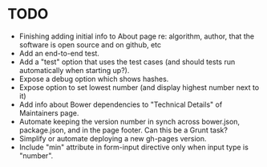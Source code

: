 TODO
====

* Finishing adding initial info to About page re: algorithm, author, that
  the software is open source and on github, etc
* Add an end-to-end test.
* Add a "test" option that uses the test cases (and should tests
  run automatically when starting up?).
* Expose a debug option which shows hashes.
* Expose option to set lowest number (and display highest number next to it)
* Add info about Bower dependencies to "Technical Details" of Maintainers page.
* Automate keeping the version number in synch across bower.json,
  package.json, and in the page footer.  Can this be a Grunt task?
* Simplify or automate deploying a new gh-pages version.
* Include "min" attribute in form-input directive only when input
  type is "number".
